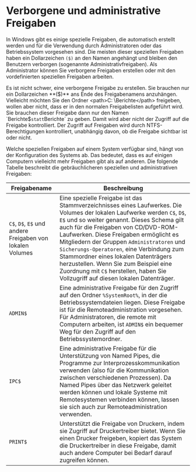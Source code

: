 # Verborgene und administrative Freigaben

In Windows gibt es einige spezielle Freigaben, die automatisch erstellt werden und für die Verwendung durch Administratoren oder das Betriebssystem vorgesehen sind. Die meisten dieser speziellen Freigaben haben ein Dollarzeichen `($)` an den Namen angehängt und bleiben den Benutzern verborgen (sogenannte Administrativfreigaben). Als Administrator können Sie verborgene Freigaben erstellen oder mit den vordefinierten speziellen Freigaben arbeiten.

Es ist nicht schwer, eine verborgene Freigabe zu erstellen. Sie brauchen nur ein Dollarzeichen **($)** ans Ende des Freigabenamens anzuhängen. Vielleicht möchten Sie den Ordner <path>C: \Berichte</path> freigeben, wollen aber nicht, dass er in den normalen Freigabelisten aufgeführt wird. Sie brauchen dieser Freigabe dann nur den Namen `Berichte$` statt `Berichte` zu geben. Damit wird aber nicht der Zugriff auf die Freigabe kontrolliert. Der Zugriff auf Freigaben wird durch NTFS-Berechtigungen kontrolliert, unabhängig davon, ob die Freigabe sichtbar ist oder nicht.

Welche speziellen Freigaben auf einem System verfügbar sind, hängt von der Konfiguration des
Systems ab. Das bedeutet, dass es auf einigen Computern vielleicht mehr Freigaben gibt als auf
anderen. Die folgende Tabelle beschreibt die gebräuchlicheren speziellen und administrativen
Freigaben: 

| Freigabename                                              | Beschreibung                                                                                                                                                                                                                                                                                                                                                                                                                                                                                                              |
|-----------------------------------------------------------|---------------------------------------------------------------------------------------------------------------------------------------------------------------------------------------------------------------------------------------------------------------------------------------------------------------------------------------------------------------------------------------------------------------------------------------------------------------------------------------------------------------------------|
| `C$`, `D$`, `E$` und andere Freigaben von lokalen Volumes | Eine spezielle Freigabe ist das Stammverzeichnisses eines Laufwerkes. Die Volumes der lokalen Laufwerke werden `C$`, `D$`, `E$` und so weiter genannt. Dieses Schema gilt auch für die Freigaben von CD/DVD-ROM-Laufwerken. Diese Freigaben ermöglicht es Mitgliedern der Gruppen `Administratoren` und `Sicherungs-Operatoren`, eine Verbindung zum Stammordner eines lokalen Datenträgers herzustellen. Wenn Sie zum Beispiel eine Zuordnung mit `C$` herstellen, haben Sie Vollzugriff auf diesen lokalen Datenträger. |
| `ADMIN$`                                                  | Eine administrative Freigabe für den Zugriff auf den Ordner `%SystemRoot%`, in der die Betriebssystemdateien liegen. Diese Freigabe ist für die Remoteadministration vorgesehen. Für Administratoren, die remote mit Computern arbeiten, ist `ADMIN$` ein bequemer Weg für den Zugriff auf den Betriebssystemordner.                                                                                                                                                                                                      |
| `IPC$`                                                    | Eine administrative Freigabe für die Unterstützung von Named Pipes, die Programme zur Interprozesskommunikation verwenden (also für die Kommunikation zwischen verschiedenen Prozessen). Da Named Pipes über das Netzwerk geleitet werden können und lokale Systeme mit Remotesystemen verbinden können, lassen sie sich auch zur Remoteadministration verwenden.                                                                                                                                                         |
| `PRINT$`                                                  | Unterstützt die Freigabe von Druckern, indem sie Zugriff auf Druckertreiber bietet. Wenn Sie einen Drucker freigeben, kopiert das System die Druckertreiber in diese Freigabe, damit auch andere Computer bei Bedarf darauf zugreifen können.                                                                                                                                                                                                                                                                             |
